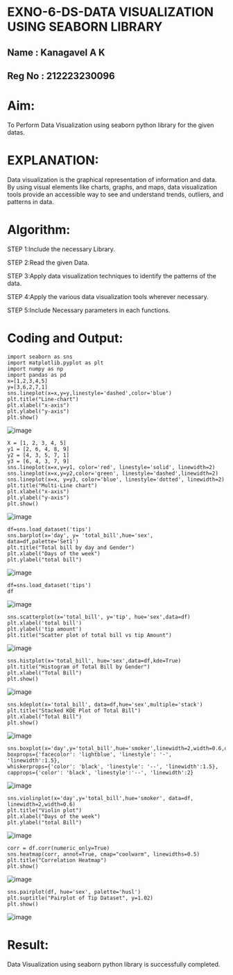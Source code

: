 # EXNO-6-DS-DATA VISUALIZATION USING SEABORN LIBRARY
## Name : Kanagavel A K
## Reg No : 212223230096
# Aim:
  To Perform Data Visualization using seaborn python library for the given datas.

# EXPLANATION:
Data visualization is the graphical representation of information and data. By using visual elements like charts, graphs, and maps, data visualization tools provide an accessible way to see and understand trends, outliers, and patterns in data.

# Algorithm:
STEP 1:Include the necessary Library.

STEP 2:Read the given Data.

STEP 3:Apply data visualization techniques to identify the patterns of the data.

STEP 4:Apply the various data visualization tools wherever necessary.

STEP 5:Include Necessary parameters in each functions.

# Coding and Output:

```
import seaborn as sns
import matplotlib.pyplot as plt
import numpy as np
import pandas as pd
x=[1,2,3,4,5]
y=[3,6,2,7,1]
sns.lineplot(x=x,y=y,linestyle='dashed',color='blue')
plt.title("Line-chart")
plt.xlabel("x-axis")
plt.ylabel("y-axis")
plt.show()
```
![image](https://github.com/user-attachments/assets/dca4de51-5444-4ad7-a837-be3bf39bf248)
```
X = [1, 2, 3, 4, 5]
y1 = [2, 6, 4, 8, 9]
y2 = [4, 3, 5, 7, 1]
y3 = [6, 4, 3, 7, 9]
sns.lineplot(x=x,y=y1, color='red', linestyle='solid', linewidth=2)
sns.lineplot(x=x,y=y2,color='green', linestyle='dashed',linewidth=2)
sns.lineplot(x=x, y=y3, color='blue', linestyle='dotted', linewidth=2)
plt.title("Multi-Line chart")
plt.xlabel("x-axis")
plt.ylabel("y-axis")
plt.show()
```
![image](https://github.com/user-attachments/assets/9a5fd6d4-db56-4708-bb43-ff3ed6cc9d14)
```
df=sns.load_dataset('tips')
sns.barplot(x='day', y= 'total_bill',hue='sex', data=df,palette='Set1')
plt.title("Total bill by day and Gender")
plt.xlabel("Days of the week")
plt.ylabel("total bill")
```
![image](https://github.com/user-attachments/assets/bfa4ae2c-4e90-4c73-9ac4-dfb06527b921)
```
df=sns.load_dataset('tips')
df
```
![image](https://github.com/user-attachments/assets/518be219-62b0-4dd0-bc72-34a87227ea18)
```
sns.scatterplot(x='total_bill', y='tip', hue='sex',data=df)
plt.xlabel('total bill')
plt.ylabel('tip amount')
plt.title("Scatter plot of total bill vs tip Amount")
```
![image](https://github.com/user-attachments/assets/b824a4f3-1087-4256-b656-842be3057416)
```
sns.histplot(x='total_bill', hue='sex',data=df,kde=True)
plt.title("Histogram of Total Bill by Gender")
plt.xlabel("Total Bill")
plt.show()
```
![image](https://github.com/user-attachments/assets/6a67d92e-aea4-46c6-9c42-e553ba77f59d)
```
sns.kdeplot(x='total_bill', data=df,hue='sex',multiple='stack')
plt.title("Stacked KDE Plot of Total Bill")
plt.xlabel("Total Bill")
plt.show()
```
![image](https://github.com/user-attachments/assets/6cb3d10b-0c37-4a4b-919b-6f643e59f674)
```
sns.boxplot(x='day',y='total_bill',hue='smoker',linewidth=2,width=0.6,data=df)
boxprops={'facecolor': 'lightblue', 'linestyle': '-', 'linewidth':1.5},
whiskerprops={'color': 'black', 'linestyle': '--', 'linewidth':1.5},
capprops={'color': 'black', 'linestyle':'--', 'linewidth':2}
```
![image](https://github.com/user-attachments/assets/13115208-24ea-4d4f-a7f3-0d2d0f0f8684)
```
sns.violinplot(x='day',y='total_bill',hue='smoker', data=df, linewidth=2,width=0.6)
plt.title("Violin plot")
plt.xlabel("Days of the week")
plt.ylabel("total Bill")
```
![image](https://github.com/user-attachments/assets/474f838a-f7fc-4c93-8b18-858de42734e7)
```
corr = df.corr(numeric_only=True)
sns.heatmap(corr, annot=True, cmap="coolwarm", linewidths=0.5)
plt.title("Correlation Heatmap")
plt.show()
```
![image](https://github.com/user-attachments/assets/92038c43-2eca-44b4-b04f-1536169e1e46)
```
sns.pairplot(df, hue='sex', palette='husl')
plt.suptitle("Pairplot of Tip Dataset", y=1.02) 
plt.show()
```
![image](https://github.com/user-attachments/assets/4aeefbc8-21a5-4181-a2e4-c5581ddb8b2d)


# Result:
Data Visualization using seaborn python library is successfully completed.
